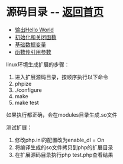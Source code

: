# 源码目录 -- [返回首页](https://github.com/wzx19840423/php-extension/)
* [输出Hello World](/src/hello)
* [初始化和关闭函数](/src/init)
* [基础数据变量](/src/variable)
* [函数传引用参数](/src/reference)

linux环境生成扩展的步骤：

1. 进入扩展源码目录，按顺序执行以下命令
2. phpize
3. ./configure
4. make
5. make test

如果执行都正确，会在modules目录生成.so文件

测试扩展：

1. 修改php.ini的配置改为enable_dl = On
2. 将编译生成的so文件拷贝到php的扩展目录
3. 在扩展源码目录执行php test.php查看结果